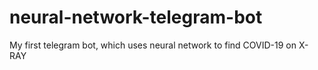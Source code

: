 # neural-network-telegram-bot
My first telegram bot, which uses neural network to find COVID-19 on X-RAY 
